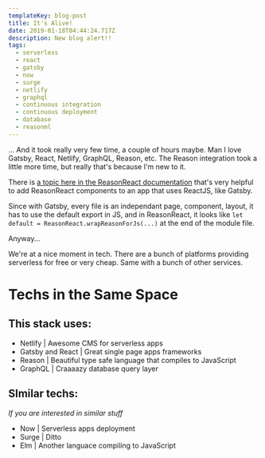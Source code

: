 ```yaml
---
templateKey: blog-post
title: It's Alive!
date: 2019-01-18T04:44:24.717Z
description: New blog alert!!
tags:
  - serverless
  - react
  - gatsby
  - now
  - surge
  - netlify
  - graphql
  - continuous integration
  - continuous deployment
  - database
  - reasonml
---
```

... And it took really very few time, a couple of hours maybe. Man I love Gatsby, React, Netlify, GraphQL, Reason, etc.
The Reason integration took a little more time, but really that's because I'm new to it.

There is [a topic here in the ReasonReact documentation](https://reasonml.github.io/reason-react/docs/en/interop) that's very helpful to add ReasonReact components to an app that uses ReactJS, like Gatsby.

Since with Gatsby, every file is an independant page, component, layout, it has to use the default export in JS, and in ReasonReact, it looks like `let default = ReasonReact.wrapReasonForJs(...)` at the end of the module file.

Anyway...

We're at a nice moment in tech. There are a bunch of platforms providing serverless for free or very cheap. Same with a bunch of other services.

# Techs in the Same Space

## This stack uses:
* Netlify | Awesome CMS for serverless apps
* Gatsby and React | Great single page apps frameworks
* Reason | Beautiful type safe language that compiles to JavaScript
* GraphQL | Craaaazy database query layer

## SImilar techs:  
_If you are interested in similar stuff_
* Now | Serverless apps deployment
* Surge | Ditto
* Elm | Another languace compiling to JavaScript
